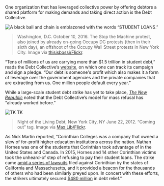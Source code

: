 One organization that has leveraged collective power by offering debtors a shared platform for making demands and taking direct action is the Debt Collective.

![A black ball and chain is emblazoned with the words “STUDENT LOANS.”](/assets/images/actions/debt-strikes/student-loan-strike/ball-and-chain.jpg)
> Washington, D.C. October 10, 2016. The Stop the Machine protest, also joined by already on-going Occupy DC protests (then in their sixth day), an offshoot of the Occupy Wall Street protests in New York City. Image via [thisisbossi/Flickr](https://www.flickr.com/photos/thisisbossi/).


“Tens of millions of us are carrying more than $1.5 trillion in student debt,” reads the Debt Collective’s [website](https://strike.debtcollective.org/), on which one can track its campaign and sign a pledge. “Our debt is someone's profit which also makes it a form of leverage over the government agencies and the private companies that are extracting from us. One million people default every year.”

While a large-scale student debt strike has yet to take place, [*The New Republic*](https://newrepublic.com/article/156468/radical-possibilities-not-paying-student-loans) noted that the Debt Collective’s model for mass refusal has “already worked before.”

![TK TK](/assets/images/actions/debt-strikes/student-loan-strike/my-debt-is.jpg)
> Night of the Living Debt, New York City, NY June 22, 2012. “Coming out” tag. Image via [Max Lib/Flickr](https://www.flickr.com/photos/68294660@N06/).

As Nick Martin reported, “Corinthian Colleges was a company that owned a slew of for-profit higher education institutions across the nation. Nathan Hornes was one of the students that Corinthian took advantage of in the United States and Canada. In 2015, Hornes and 14 other Corinthian victims took the unheard-of step of refusing to pay their student loans. The strike came [amid a series of lawsuits](https://www.newyorker.com/business/currency/student-debt-revolt-begins) filed against Corinthian by the states of California and Massachusetts, and it provided a beacon for the thousands of others who had been similarly preyed upon. In concert with these efforts, the strikers ultimately secured [$480 million](https://www.consumerfinance.gov/about-us/newsroom/cfpb-secures-480-million-in-debt-relief-for-current-and-former-corinthian-students/) in debt relief.”
